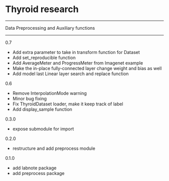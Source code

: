 # Thyroid research
------

Data Preprocessing and Auxiliary functions

------
0.7
- Add extra parameter to take in transform function for Dataset
- Add set_reproducible function
- Add AverageMeter and ProgressMeter from Imagenet example
- Make the in-place fully-connected layer change weight and bias as well
- Add model last Linear layer search and replace function

0.6
- Remove InterpolationMode warning
- Minor bug fixing
- Fix ThyroidDataset loader, make it keep track of label
- Add display_sample function 

0.3.0
- expose submodule for import

0.2.0
- restructure and add preprocess module 

0.1.0
- add labnote package
- add preprocess package
